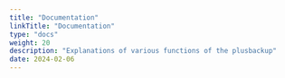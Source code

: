 ```yaml
---
title: "Documentation"
linkTitle: "Documentation"
type: "docs"
weight: 20
description: "Explanations of various functions of the plusbackup"
date: 2024-02-06
---
```


